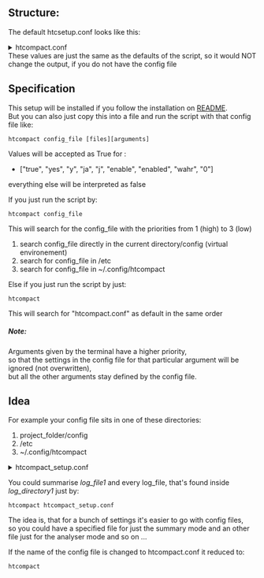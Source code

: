 ## Structure:

The default htcsetup.conf looks like this:
<details>
<summary>
htcompact.conf
</summary>

```
# this is a comment
# the following lines represent the default htcompact config setup
# the [] represent sections and the lines below the corresponding attributes
# there is no need to specify all of them, but it doesn't hurt

[documents]
files = log_file1

[formats]
table_format = pretty
#       Available Types:
#       plain, simple, github, grid, fancy_grid, pipe,
#       orgtbl, rst, mediawiki, html, latex, latex_raw,
#       latex_booktabs, tsv, default: simple

[htc-files]
stdlog = .log
stderr = .err
stdout = .out

[show-more]
show_std_errors = no
show_std_output = no
show_std_warnings = no

[ignore]
ignore_allocated_resources = False
ignore_job_information = False
ignore_resources = False

[thresholds]
 # everything under 75% is considered "wasting sources"
low_usage = 0.75
# everything over 120%is considered "overusing sources"
bad_usage = 1.2

# be careful with this 
# [search]
# keywords = gpu
# extend = false
## if set, searches is extended with these keywords:
## [err, warn, exception, aborted, abortion, abnormal, fatal]

[features]
summarise = False
analyse = False
to_csv = False
reverse_dns_lookup = disabled
resolve_ip_to_hostname = no

```

</details>
These values are just the same as the defaults of the script,
so it would NOT change the output, if you do not have the config file

## Specification

This setup will be installed if you follow the installation on [README](https://jugit.fz-juelich.de/inm7/infrastructure/loony_tools/htcondor-summariser-script/-/blob/master/README.md). \
But you can also just copy this into a file and run the script with that config file like:
```
htcompact config_file [files][arguments]
```

Values will be accepted as True for :
- ["true", "yes", "y", "ja", "j", "enable", "enabled", "wahr", "0"] 

everything else will be interpreted as false

If you just run the script by:
```
htcompact config_file
```
This will search for the config_file with the priorities from 1 (high) to 3 (low)

1. search config_file directly in the current directory/config (virtual environement)
2. search for config_file in /etc
3. search for config_file in ~/.config/htcompact

Else if you just run the script by just:
```
htcompact
```
This will search for "htcompact.conf" as default in the same order

##### Note:
Arguments given by the terminal have a higher priority,\
so that the settings in the config file for that particular argument will be ignored (not overwritten),\
but all the other arguments stay defined by the config file.

## Idea

For example your config file sits in one of these directories:
1.  project_folder/config
2. /etc
3. ~/.config/htcompact

<details>
<summary>
htcompact_setup.conf
</summary>

```
[documents]
files = log_file1 log_directory1

[htc-files]
stdlog = .log
stderr = .err
stdout = .out

[features]
summarise = true
```
</details>

You could summarise *log_file1* and every log_file, that's found inside *log_directory1* just by:
```
htcompact htcompact_setup.conf
```

The idea is, that for a bunch of settings it's easier to go with config files, \
so you could have a specified file for just the summary mode and an other file just for the analyser mode and so on ...

If the name of the config file is changed to htcompact.conf it reduced to:
```
htcompact
```

